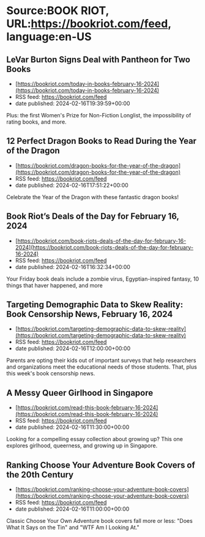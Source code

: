 # Source:BOOK RIOT, URL:https://bookriot.com/feed, language:en-US

## LeVar Burton Signs Deal with Pantheon for Two Books
 - [https://bookriot.com/today-in-books-february-16-2024](https://bookriot.com/today-in-books-february-16-2024)
 - RSS feed: https://bookriot.com/feed
 - date published: 2024-02-16T19:39:59+00:00

Plus: the first Women's Prize for Non-Fiction Longlist, the impossibility of rating books, and more.

## 12 Perfect Dragon Books to Read During the Year of the Dragon
 - [https://bookriot.com/dragon-books-for-the-year-of-the-dragon](https://bookriot.com/dragon-books-for-the-year-of-the-dragon)
 - RSS feed: https://bookriot.com/feed
 - date published: 2024-02-16T17:51:22+00:00

Celebrate the Year of the Dragon with these fantastic dragon books!

## Book Riot’s Deals of the Day for February 16, 2024
 - [https://bookriot.com/book-riots-deals-of-the-day-for-february-16-2024](https://bookriot.com/book-riots-deals-of-the-day-for-february-16-2024)
 - RSS feed: https://bookriot.com/feed
 - date published: 2024-02-16T16:32:34+00:00

Your Friday book deals include a zombie virus, Egyptian-inspired fantasy, 10 things that haver happened, and more

## Targeting Demographic Data to Skew Reality: Book Censorship News, February 16, 2024
 - [https://bookriot.com/targeting-demographic-data-to-skew-reality](https://bookriot.com/targeting-demographic-data-to-skew-reality)
 - RSS feed: https://bookriot.com/feed
 - date published: 2024-02-16T12:00:00+00:00

Parents are opting their kids out of important surveys that help researchers and organizations meet the educational needs of those students. That, plus this week's book censorship news.

## A Messy Queer Girlhood in Singapore
 - [https://bookriot.com/read-this-book-february-16-2024](https://bookriot.com/read-this-book-february-16-2024)
 - RSS feed: https://bookriot.com/feed
 - date published: 2024-02-16T11:30:00+00:00

Looking for a compelling essay collection about growing up? This one explores girlhood, queerness, and growing up in Singapore.

## Ranking Choose Your Adventure Book Covers of the 20th Century
 - [https://bookriot.com/ranking-choose-your-adventure-book-covers](https://bookriot.com/ranking-choose-your-adventure-book-covers)
 - RSS feed: https://bookriot.com/feed
 - date published: 2024-02-16T11:00:00+00:00

Classic Choose Your Own Adventure book covers fall more or less: "Does What It Says on the Tin" and "WTF Am I Looking At."

